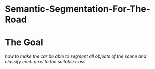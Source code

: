 # Semantic-Segmentation-For-The-Road

# The Goal
*how to make the car be able to segment all objects of
the scene and classify each pixel to the suitable class*
